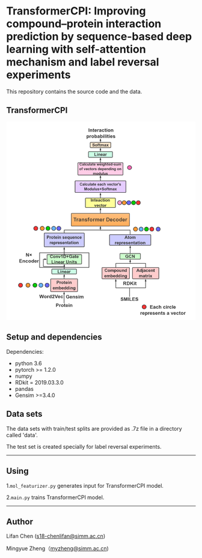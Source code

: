 # TransformerCPI: Improving compound–protein interaction prediction by sequence-based deep learning with self-attention mechanism and label reversal experiments

This repository contains the source code and the data.

## TransformerCPI

![](model.png)



## Setup and dependencies 

Dependencies:
- python 3.6
- pytorch >= 1.2.0
- numpy
- RDkit = 2019.03.3.0
- pandas
- Gensim >=3.4.0

## Data sets

The data sets with train/test splits are provided as .7z file in a directory called 'data'. 

The test set is created specially for label reversal experiments.

---

## Using

1.`mol_featurizer.py` generates input for TransformerCPI model.

2.`main.py` trains TransformerCPI model.

---

## Author

Lifan Chen (s18-chenlifan@simm.ac.cn)

Mingyue Zheng（myzheng@simm.ac.cn)